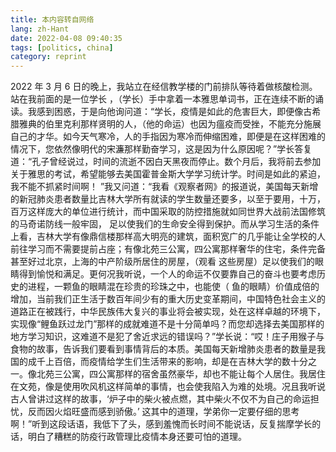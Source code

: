 ```yaml
---
title: 本内容转自网络
lang: zh-Hant
date: 2022-04-08 09:40:35
tags: [politics, china]
category: reprint
---
```


2022 年 3 月 6 日的晚上，我站立在经信教学楼的门前排队等待着做核酸检测。站在我前面的是一位学长 ，（学长）手中拿着一本雅思单词书，正在连续不断的诵读。我感到困惑，于是向他询问道：“学长，疫情是如此的危害巨大，即便像古希腊雅典的伯里克利那样贤明的人，（他的命运）也因为瘟疫而受挫，不能充分施展自己的才华。如今天气寒冷，人的手指因为寒冷而伸缩困难，即便是在这样困难的情况下，您依然像明代的宋濂那样勤奋学习，这是因为什么原因呢？”学长答复道：“孔子曾经说过，时间的流逝不因白天黑夜而停止。数个月后，我将前去参加关于雅思的考试，希望能够去美国霍普金斯大学学习统计学。时间是如此的紧迫，我不能不抓紧时间啊！ ”我又问道：“我看《观察者网》的报道说，美国每天新增的新冠肺炎患者数量比吉林大学所有就读的学生数量还要多，以至于要用，十万，百万这样庞大的单位进行统计，而中国采取的防控措施就如同世界大战前法国修筑的马奇诺防线一般牢固， 足以使我们的生命安全得到保护。而从学习生活的条件上看，吉林大学有像鼎信楼那样高大明亮的建筑，面积宽广的几乎能让全学校的人前往学习而不需要提前占座；有像北苑三公寓，四公寓那样奢华的住宅，条件完备甚至好过北京，上海的中产阶级所居住的房屋，（观看 这些房屋）足以使我们的眼睛得到愉悦和满足。更何况我听说，一个人的命运不仅要靠自己的奋斗也要考虑历史的进程，一颗鱼的眼睛混在珍贵的珍珠之中，也能使（ 鱼的眼睛）价值成倍的增加，当前我们正生活于数百年间少有的重大历史变革期间，中国特色社会主义的道路正在被践行，中华民族伟大复兴的事业将会被实现，处在这样卓越的环境下，实现像“鲤鱼跃过龙门”那样的成就难道不是十分简单吗？而您却选择去美国那样的地方学习知识，这难道不是犯了舍近求远的错误吗？”学长说：“哎！庄子用猴子与食物的故事，告诉我们要看到事情背后的本质。美国每天新增肺炎患者的数量是我国的成千上百倍，而疫情给学生们生活带来的影响，却是在吉林大学的数十分之一。像北苑三公寓，四公寓那样的宿舍虽然豪华，却也不能让每个人居住。我居住在文苑，像是使用吹风机这样简单的事情，也会使我陷入为难的处境。况且我听说古人曾讲过这样的故事，‘炉子中的柴火被点燃，其中柴火不仅不为自己的命运担忧，反而因火焰旺盛而感到骄傲。’ 这其中的道理，学弟你一定要仔细的思考啊！”听到这段话语，我低下了头，感到羞愧而长时间不能说话，反复揣摩学长的话，明白了糟糕的防疫行政管理比疫情本身还要可怕的道理。
